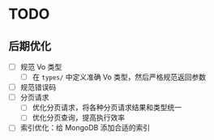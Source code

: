 # TODO

## 后期优化

- [ ] 规范 Vo 类型
  - [ ] 在 `types/` 中定义准确 Vo 类型，然后严格规范返回参数
- [ ] 规范错误码
- [ ] 分页请求
  - [ ] 优化分页请求，将各种分页请求结果和类型统一
  - [ ] 优化分页查询，提高执行效率
- [ ] 索引优化：给 MongoDB 添加合适的索引
